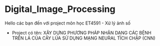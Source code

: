 # Digital_Image_Processing
Hello các bạn đến với project môn học ET4591 - Xử lý ảnh số
* Project có tên: XÂY DỰNG PHƯƠNG PHÁP NHẬN DẠNG CÁC BỆNH TRÊN LÁ CỦA CÂY LÚA SỬ DỤNG MẠNG NEURAL TÍCH CHẬP (CNN)
